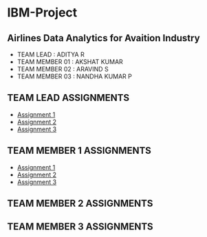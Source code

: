 # IBM-Project

## Airlines Data Analytics for Avaition Industry

  - TEAM LEAD : ADITYA R
  - TEAM MEMBER 01 : AKSHAT KUMAR
  - TEAM MEMBER 02 : ARAVIND S
  - TEAM MEMBER 03 : NANDHA KUMAR P

## TEAM LEAD ASSIGNMENTS

- [Assignment 1](./Assignments/Team%20Lead/Assignment-01/assignment01.pdf)
- [Assignment 2](./Assignments/Team%20Lead/Assignment-02/assignment02.pdf)
- [Assignment 3](./Assignments/Team%20Lead/Assignment-03/assignment03.ipynb)

## TEAM MEMBER 1 ASSIGNMENTS

- [Assignment 1](./Assignments/Team%20Member%201/Assignment-01/assignment01.pdf)
- [Assignment 2](./Assignments/Team%20Member%201/Assignment-02/assignment02.pdf)
- [Assignment 3](./Assignments/Team%20Member%201/Assignment-03/assignment03.ipynb)

## TEAM MEMBER 2 ASSIGNMENTS



## TEAM MEMBER 3 ASSIGNMENTS


